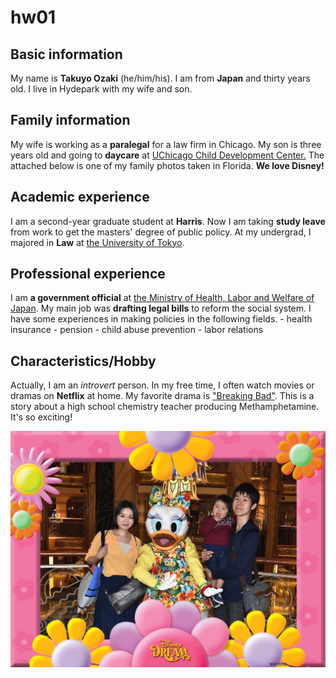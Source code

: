 # hw01

## Basic information
My name is **Takuyo Ozaki** (he/him/his). I am from **Japan** and thirty years old. I live in Hydepark with my wife and son.

## Family information
My wife is working as a **paralegal** for a law firm in Chicago. My son is three years old and going to **daycare** at [UChicago Child Development Center.](https://child-care-preschool.brighthorizons.com/il/chicago/uchicagostonyisland) The attached below is one of my family photos taken in Florida. **We love Disney!**

## Academic experience
I am a second-year graduate student at **Harris**. Now I am taking **study leave** from work to get the masters' degree of public policy. At my undergrad, I majored in **Law** at [the University of Tokyo](https://www.u-tokyo.ac.jp/en/index.html).

## Professional experience
I am **a government official** at [the Ministry of Health, Labor and Welfare of Japan](https://www.mhlw.go.jp/english/). My main job was **drafting legal bills** to reform the social system. I have some experiences in making policies in the following fields.
    - health insurance
    - pension
    - child abuse prevention
    - labor relations

## Characteristics/Hobby
Actually, I am an *introvert* person. In my free time, I often watch movies or dramas on **Netflix** at home. My favorite drama is ["Breaking Bad"](https://www.amc.com/shows/breaking-bad). This is a story about a high school chemistry teacher producing Methamphetamine. It's so exciting!  

![Family Photo](Family.jpg)